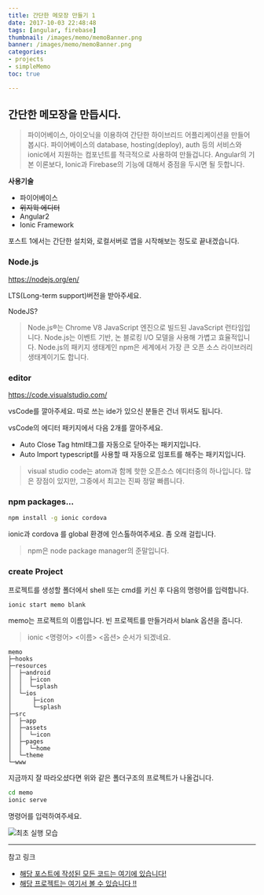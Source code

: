 ```yaml
---
title: 간단한 메모장 만들기 1
date: 2017-10-03 22:48:48
tags: [angular, firebase]
thumbnail: /images/memo/memoBanner.png
banner: /images/memo/memoBanner.png
categories:
- projects
- simpleMemo
toc: true

---
```


## 간단한 메모장을 만듭시다.

> 파이어베이스, 아이오닉을 이용하여 간단한 하이브리드 어플리케이션을 만들어봅시다. 파이어베이스의 database, hosting(deploy), auth 등의 서비스와 ionic에서 지원하는 컴포넌트를 적극적으로 사용하여 만들겁니다. Angular의 기본 이론보다, Ionic과 Firebase의 기능에 대해서 중점을 두시면 될 듯합니다.

**사용기술**
* 파이어베이스
* ~~위지윅 에디터~~
* Angular2
* Ionic Framework

포스트 1에서는 간단한 설치와, 로컬서버로 앱을 시작해보는 정도로 끝내겠습니다.

### Node.js

https://nodejs.org/en/

LTS(Long-term support)버전을 받아주세요.

NodeJS?
> Node.js®는 Chrome V8 JavaScript 엔진으로 빌드된 JavaScript 런타임입니다. Node.js는 이벤트 기반, 논 블로킹 I/O 모델을 사용해 가볍고 효율적입니다. Node.js의 패키지 생태계인 npm은 세계에서 가장 큰 오픈 소스 라이브러리 생태계이기도 합니다.

### editor

https://code.visualstudio.com/

vsCode를 깔아주세요. 따로 쓰는 ide가 있으신 분들은 건너 뛰셔도 됩니다.

vsCode의 에디터 패키지에서 다음 2개를 깔아주세요.

* Auto Close Tag
html태그를 자동으로 닫아주는 패키지입니다.
* Auto Import
typescript를 사용할 때 자동으로 임포트를 해주는 패키지입니다.

> visual studio code는 atom과 함께 핫한 오픈소스 에디터중의 하나입니다. 많은 장점이 있지만, 그중에서 최고는 진짜 정말 빠릅니다.

### npm packages...

```bash
npm install -g ionic cordova
```
ionic과 cordova 를 global 환경에 인스톨하여주세요. 좀 오래 걸립니다.

> npm은 node package manager의 준말입니다.

<!-- more -->

### create Project

프로젝트를 생성할 폴더에서 shell 또는 cmd를 키신 후 다음의 명령어를 입력합니다.
```bash
ionic start memo blank
```
memo는 프로젝트의 이름입니다. 빈 프로젝트를 만들거라서 blank 옵션을 줍니다.

> ionic <명령어> <이름> <옵션> 순서가 되겠네요.

```
memo
├─hooks
├─resources
│  ├─android
│  │  ├─icon
│  │  └─splash
│  └─ios
│      ├─icon
│      └─splash
├─src
│  ├─app
│  ├─assets
│  │  └─icon
│  ├─pages
│  │  └─home
│  └─theme
└─www
```
지금까지 잘 따라오셨다면 위와 같은 폴더구조의 프로젝트가 나올겁니다.


```bash
cd memo
ionic serve
```
명령어를 입력하여주세요.

![최초 실행 모습](/images/memo1.png)

---

참고 링크
- [해당 포스트에 작성된 모든 코드는 여기에 있습니다!](https://github.com/ddalpange/simple-memo)
- [해당 프로젝트는 여기서 볼 수 있습니다 !!](https://memo-28314.firebaseapp.com)
